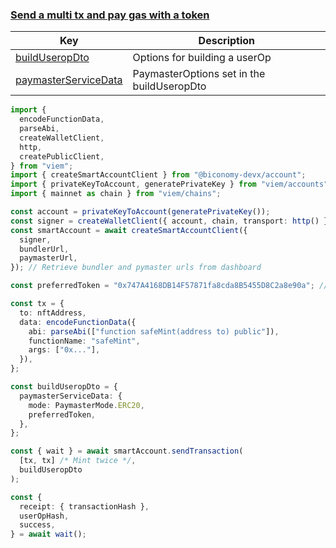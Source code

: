 ### [Send a multi tx and pay gas with a token](https://bcnmy.github.io/biconomy-client-sdk/classes/BiconomySmartAccountV2.html#getTokenFees)

| Key                                                                                                      | Description                                |
| -------------------------------------------------------------------------------------------------------- | ------------------------------------------ |
| [buildUseropDto](https://bcnmy.github.io/biconomy-client-sdk/types/BuildUserOpOptions.html)              | Options for building a userOp              |
| [paymasterServiceData](https://bcnmy.github.io/biconomy-client-sdk/types/PaymasterUserOperationDto.html) | PaymasterOptions set in the buildUseropDto |

```typescript
import {
  encodeFunctionData,
  parseAbi,
  createWalletClient,
  http,
  createPublicClient,
} from "viem";
import { createSmartAccountClient } from "@biconomy-devx/account";
import { privateKeyToAccount, generatePrivateKey } from "viem/accounts";
import { mainnet as chain } from "viem/chains";

const account = privateKeyToAccount(generatePrivateKey());
const signer = createWalletClient({ account, chain, transport: http() });
const smartAccount = await createSmartAccountClient({
  signer,
  bundlerUrl,
  paymasterUrl,
}); // Retrieve bundler and pymaster urls from dashboard

const preferredToken = "0x747A4168DB14F57871fa8cda8B5455D8C2a8e90a"; // USDC

const tx = {
  to: nftAddress,
  data: encodeFunctionData({
    abi: parseAbi(["function safeMint(address to) public"]),
    functionName: "safeMint",
    args: ["0x..."],
  }),
};

const buildUseropDto = {
  paymasterServiceData: {
    mode: PaymasterMode.ERC20,
    preferredToken,
  },
};

const { wait } = await smartAccount.sendTransaction(
  [tx, tx] /* Mint twice */,
  buildUseropDto
);

const {
  receipt: { transactionHash },
  userOpHash,
  success,
} = await wait();
```
